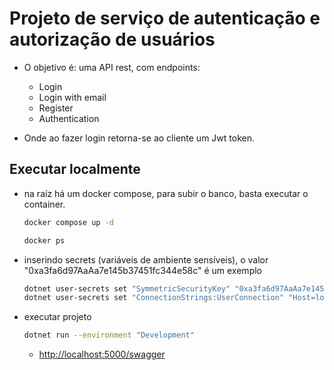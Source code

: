 # Projeto de serviço de autenticação e autorização de usuários

- O objetivo é: uma API rest, com endpoints:
  - Login
  - Login with email
  - Register
  - Authentication

- Onde ao fazer login retorna-se ao cliente um Jwt token.

## Executar localmente

- na raíz há um docker compose, para subir o banco, basta executar o container.

  ```bash
  docker compose up -d
  ```

  ```bash
  docker ps
  ```

- inserindo secrets (variáveis de ambiente sensíveis), o valor "0xa3fa6d97AaAa7e145b37451fc344e58c" é um exemplo
  
  ```bash
  dotnet user-secrets set "SymmetricSecurityKey" "0xa3fa6d97AaAa7e145b37451fc344e58c"
  dotnet user-secrets set "ConnectionStrings:UserConnection" "Host=localhost;Database=prontu_db;Username=teste;Password=teste"
  ```

- executar projeto

  ```bash
  dotnet run --environment "Development"
  ```

  - <http://localhost:5000/swagger>
